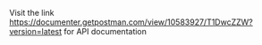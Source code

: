 Visit the link https://documenter.getpostman.com/view/10583927/T1DwcZZW?version=latest for API documentation